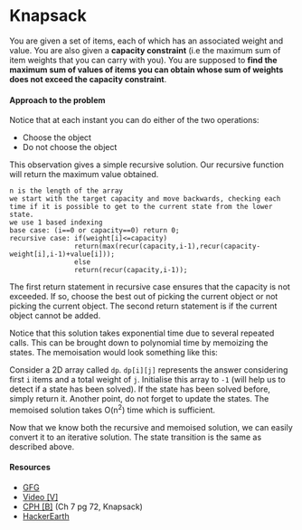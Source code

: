 # Knapsack

You are given a set of items, each of which has an associated weight and value. You are also given a **capacity constraint** (i.e the maximum sum of item weights that you can carry with you). You are supposed to **find the maximum sum of values of items you can obtain whose sum of weights does not exceed the capacity constraint**.

#### Approach to the problem
Notice that at each instant you can do either of the two operations:
* Choose the object
* Do not choose the object

This observation gives a simple recursive solution. Our recursive function will return the maximum value obtained.
~~~
n is the length of the array
we start with the target capacity and move backwards, checking each time if it is possible to get to the current state from the lower state.
we use 1 based indexing
base case: (i==0 or capacity==0) return 0;
recursive case: if(weight[i]<=capacity) 
                return(max(recur(capacity,i-1),recur(capacity-weight[i],i-1)+value[i]));
                else
                return(recur(capacity,i-1));
~~~

The first return statement in recursive case ensures that the capacity is not exceeded. If so, choose the best out of picking the current object or not picking the current object.
The second return statement is if the current object cannot be added.

Notice that this solution takes exponential time due to several repeated calls. This can be brought down to polynomial time by memoizing the states. The memoisation would look something like this:

Consider a 2D array called `dp`. `dp[i][j]` represents the answer considering first `i` items and a total weight of `j`. Initialise this array to `-1` (will help us to detect if a state has been solved). If the state has been solved before, simply return it.
Another point, do not forget to update the states. The memoised solution takes O(n<sup>2</sup>) time which is sufficient.

Now that we know both the recursive and memoised solution, we can easily convert it to an iterative solution. The state transition is the same as described above.

#### Resources
* [GFG](https://www.geeksforgeeks.org/0-1-knapsack-problem-dp-10/)
* [Video [V]](https://www.youtube.com/watch?v=xCbYmUPvc2Q)
* [CPH [B]](https://cses.fi/book/book.pdf#page=82) (Ch 7 pg 72, Knapsack)
* [HackerEarth](https://www.hackerearth.com/practice/notes/the-knapsack-problem/)
